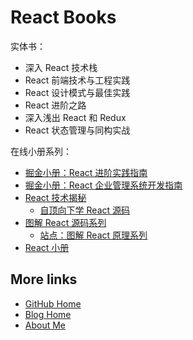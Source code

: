 # React Books

实体书：
- 深入 React 技术栈
- React 前端技术与工程实践
- React 设计模式与最佳实践
- React 进阶之路
- 深入浅出 React 和 Redux
- React 状态管理与同构实战

在线小册系列：
- [掘金小册：React 进阶实践指南](https://juejin.cn/book/6945998773818490884)
- [掘金小册：React 企业管理系统开发指南](https://juejin.im/book/5b1e15f76fb9a01e516d14a0)
- [React 技术揭秘](https://react.iamkasong.com)
    - [自顶向下学 React 源码](https://ke.segmentfault.com/course/1650000023864436)
- [图解 React 源码系列](https://github.com/7kms/react-illustration-series)
    - [站点：图解 React 原理系列](https://7kms.github.io/react-illustration-series/)
- [React 小册](http://huziketang.mangojuice.top/books/react/)

## More links

- [GitHub Home](https://github.com/ShenBao)
- [Blog Home](https://shenbao.github.io)
- [About Me](https://shenbao.github.io/about/)
